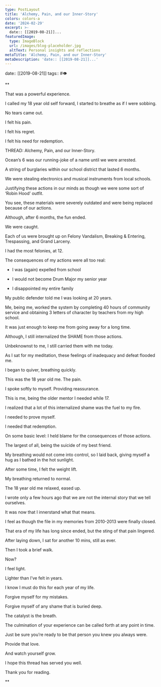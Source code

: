 ```yaml
---
type: PostLayout
title: 'Alchemy, Pain, and our Inner-Story'
colors: colors-a
date: '2024-02-29'
excerpt: >-
  date:: [[2019-08-21]]...
featuredImage:
  type: ImageBlock
  url: /images/blog-placeholder.jpg
  altText: Personal insights and reflections
metaTitle: 'Alchemy, Pain, and our Inner-Story'
metaDescription: 'date:: [[2019-08-21]]...'
---
```


date:: [[2019-08-21]]
tags:: #👁 

**

That was a powerful experience.

  

I called my 18 year old self forward, I started to breathe as if I were sobbing.

  

No tears came out.

  

I felt his pain.

  

I felt his regret.

  

I felt his need for redemption.

  

THREAD: Alchemy, Pain, and our Inner-Story.  
  
Ocean’s 6 was our running-joke of a name until we were arrested.

  

A string of burglaries within our school district that lasted 6 months.  
  
We were stealing electronics and musical instruments from local schools.

  

Justifying these actions in our minds as though we were some sort of ‘Robin Hood’ outfit.

  

You see, these materials were severely outdated and were being replaced because of our actions.

  

Although, after 6 months, the fun ended.

  

We were caught.

  

Each of us were brought up on Felony Vandalism, Breaking & Entering, Trespassing, and Grand Larceny.

  

I had the most felonies, at 12.

  

The consequences of my actions were all too real:

  

-   I was (again) expelled from school
    
-   I would not become Drum Major my senior year
    
-   I disappointed my entire family
    

  

My public defender told me I was looking at 20 years.

  

Me, being me, worked the system by completing 40 hours of community service and obtaining 3 letters of character by teachers from my high school.

  

It was just enough to keep me from going away for a long time.

  

Although, I still internalized the SHAME from those actions.

  

Unbeknownst to me, I still carried them with me today.

  

As I sat for my meditation, these feelings of inadequacy and defeat flooded me.

  

I began to quiver, breathing quickly.

  

This was the 18 year old me. The pain.

  

I spoke softly to myself. Providing reassurance.

  

This is me, being the older mentor I needed while 17.  
  
I realized that a lot of this internalized shame was the fuel to my fire.

  

I needed to prove myself.

  

I needed that redemption.

  

On some basic level: I held blame for the consequences of those actions.

  

The largest of all, being the suicide of my best friend.  
  

My breathing would not come into control, so I laid back, giving myself a hug as I bathed in the hot sunlight.

  

After some time, I felt the weight lift. 

  

My breathing returned to normal.

  

The 18 year old me relaxed, eased up.

  

I wrote only a few hours ago that we are not the internal story that we tell ourselves.

  

It was now that I innerstand what that means.

  

I feel as though the file in my memories from 2010-2013 were finally closed.

  

That era of my life has long since ended, but the sting of that pain lingered.

  

After laying down, I sat for another 10 mins, still as ever.

  

Then I took a brief walk.

  

Now?

  

I feel light.

  

Lighter than I’ve felt in years.

  

I know I must do this for each year of my life.

  

Forgive myself for my mistakes.

  

Forgive myself of any shame that is buried deep.

  

The catalyst is the breath.

  

The culmination of your experience can be called forth at any point in time.

  

Just be sure you’re ready to be that person you knew you always were.

  

Provide that love.

  

And watch yourself grow.

  

I hope this thread has served you well.

  

Thank you for reading.

**